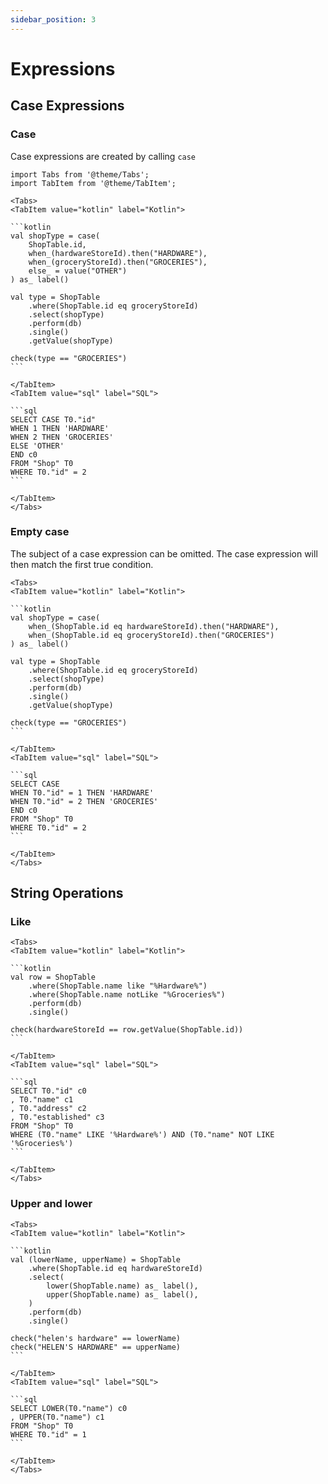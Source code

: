 ```yaml
---
sidebar_position: 3
---
```


# Expressions

## Case Expressions

### Case

Case expressions are created by calling `case`

````mdx-code-block
import Tabs from '@theme/Tabs';
import TabItem from '@theme/TabItem';

<Tabs>
<TabItem value="kotlin" label="Kotlin">

```kotlin
val shopType = case(
    ShopTable.id,
    when_(hardwareStoreId).then("HARDWARE"),
    when_(groceryStoreId).then("GROCERIES"),
    else_ = value("OTHER")
) as_ label()

val type = ShopTable
    .where(ShopTable.id eq groceryStoreId)
    .select(shopType)
    .perform(db)
    .single()
    .getValue(shopType)

check(type == "GROCERIES")
```

</TabItem>
<TabItem value="sql" label="SQL">

```sql
SELECT CASE T0."id"
WHEN 1 THEN 'HARDWARE'
WHEN 2 THEN 'GROCERIES'
ELSE 'OTHER'
END c0
FROM "Shop" T0
WHERE T0."id" = 2
```

</TabItem>
</Tabs>
````

### Empty case

The subject of a case expression can be omitted.
The case expression will then match the first true condition.

````mdx-code-block
<Tabs>
<TabItem value="kotlin" label="Kotlin">

```kotlin
val shopType = case(
    when_(ShopTable.id eq hardwareStoreId).then("HARDWARE"),
    when_(ShopTable.id eq groceryStoreId).then("GROCERIES")
) as_ label()

val type = ShopTable
    .where(ShopTable.id eq groceryStoreId)
    .select(shopType)
    .perform(db)
    .single()
    .getValue(shopType)

check(type == "GROCERIES")
```

</TabItem>
<TabItem value="sql" label="SQL">

```sql
SELECT CASE
WHEN T0."id" = 1 THEN 'HARDWARE'
WHEN T0."id" = 2 THEN 'GROCERIES'
END c0
FROM "Shop" T0
WHERE T0."id" = 2
```

</TabItem>
</Tabs>
````

## String Operations

### Like

````mdx-code-block
<Tabs>
<TabItem value="kotlin" label="Kotlin">

```kotlin
val row = ShopTable
    .where(ShopTable.name like "%Hardware%")
    .where(ShopTable.name notLike "%Groceries%")
    .perform(db)
    .single()

check(hardwareStoreId == row.getValue(ShopTable.id))
```

</TabItem>
<TabItem value="sql" label="SQL">

```sql
SELECT T0."id" c0
, T0."name" c1
, T0."address" c2
, T0."established" c3
FROM "Shop" T0
WHERE (T0."name" LIKE '%Hardware%') AND (T0."name" NOT LIKE '%Groceries%')
```

</TabItem>
</Tabs>
````

### Upper and lower

````mdx-code-block
<Tabs>
<TabItem value="kotlin" label="Kotlin">

```kotlin
val (lowerName, upperName) = ShopTable
    .where(ShopTable.id eq hardwareStoreId)
    .select(
        lower(ShopTable.name) as_ label(),
        upper(ShopTable.name) as_ label(),
    )
    .perform(db)
    .single()

check("helen's hardware" == lowerName)
check("HELEN'S HARDWARE" == upperName)
```

</TabItem>
<TabItem value="sql" label="SQL">

```sql
SELECT LOWER(T0."name") c0
, UPPER(T0."name") c1
FROM "Shop" T0
WHERE T0."id" = 1
```

</TabItem>
</Tabs>
````
